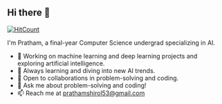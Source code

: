 ## Hi there 👋
 [![HitCount](https://hits.dwyl.com/prathamshirol/prathamshirol.svg?style=flat-square&show=unique)](http://hits.dwyl.com/prathamshirol/prathamshirol)



I'm Pratham, a final-year Computer Science undergrad specializing in AI.

- 🔭 Working on machine learning and deep learning projects and exploring artificial intelligence.
- 🌱 Always learning and diving into new AI trends.
- 👯 Open to collaborations in problem-solving and coding.
- 💬 Ask me about problem-solving and coding!
- 📫 Reach me at prathamshirol53@gmail.com
